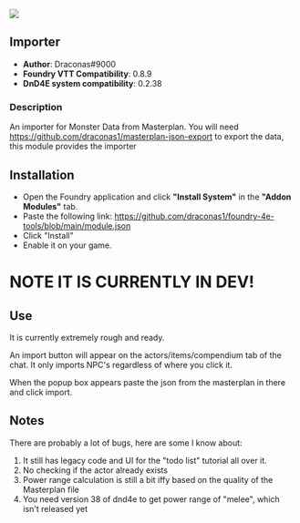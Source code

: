 ![](https://img.shields.io/badge/Foundry-v0.8.9-informational)

## Importer
* **Author**: Draconas#9000
* **Foundry VTT Compatibility**: 0.8.9
* **DnD4E system compatibility**: 0.2.38

### Description
An importer for Monster Data from Masterplan.  You will need https://github.com/draconas1/masterplan-json-export to export the data, this module provides the importer  

## Installation
* Open the Foundry application and click **"Install System"** in the **"Addon Modules"** tab.
* Paste the following link: https://github.com/draconas1/foundry-4e-tools/blob/main/module.json
* Click "Install"
* Enable it on your game.

# NOTE IT IS CURRENTLY IN DEV!

## Use

It is currently extremely rough and ready.  

An import button will appear on the actors/items/compendium tab of the chat.  It only imports NPC's regardless of where you click it.

When the popup box appears paste the json from the masterplan in there and click import.

## Notes
There are probably a lot of bugs, here are some I know about:
1. It still has legacy code and UI for the "todo list" tutorial all over it. 
2. No checking if the actor already exists
3. Power range calculation is still a bit iffy based on the quality of the Masterplan file
4. You need version 38 of dnd4e to get power range of "melee", which isn't released yet